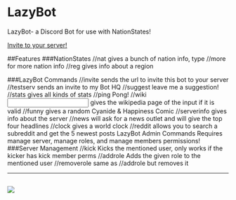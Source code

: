# LazyBot
LazyBot- a Discord Bot for use with NationStates!

[Invite to your server!](https://discordapp.com/oauth2/authorize?client_id=259784917339078656&scope=bot&permissions=0)

##Features
###NationStates
//nat <nation name> gives a bunch of nation info, type //more <nation name> for more nation info 
//reg <region name> gives info about a region 

###LazyBot Commands 
//invite sends the url to invite this bot to your server 
//testserv sends an invite to my Bot HQ 
//suggest leave me a suggestion! 
//stats gives all kinds of stats 
//ping Pong! 
//wiki <input> gives the wikipedia page of the input if it is valid 
//funny gives a random Cyanide & Happiness Comic 
//serverinfo gives info about the server 
//news will ask for a news outlet and will give the top four headlines 
//clock gives a world clock 
//reddit allows you to search a subreddit and get the 5 newest posts LazyBot Admin Commands Requires manage server, manage roles, and manage members permissions! 
###Server Management
//kick <mention a user> Kicks the mentioned user, only works if the kicker has kick member perms 
//addrole <metion user> <role name> Adds the given role to the mentioned user 
//removerole <mention user> <role name> same as //addrole but removes it


---
<!-- <a href="https://discord.gg/TmQQddz"><img src="https://discordapp.com/widget?id=216659428915544064&theme=dark" width="350" height="500" allowtransparency="true" frameborder="0" alt="Discord server"></a> -->
 [![](https://discordapp.com/api/guilds/216659428915544064/embed.png?style=banner2)](https://discord.gg/TmQQddz)
---

